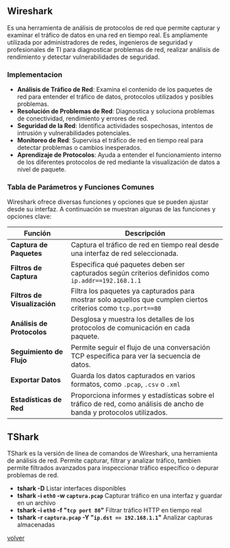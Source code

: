 ## Wireshark 

Es una herramienta de análisis de protocolos de red que permite capturar y examinar el tráfico de datos en una red en tiempo real. Es ampliamente utilizada por administradores de redes, ingenieros de seguridad y profesionales de TI para diagnosticar problemas de red, realizar análisis de rendimiento y detectar vulnerabilidades de seguridad.

### Implementacion

* __Análisis de Tráfico de Red__: Examina el contenido de los paquetes de red para entender el tráfico de datos, protocolos utilizados y posibles problemas.
* __Resolución de Problemas de Red__: Diagnostica y soluciona problemas de conectividad, rendimiento y errores de red.
* __Seguridad de la Red__: Identifica actividades sospechosas, intentos de intrusión y vulnerabilidades potenciales.
* __Monitoreo de Red__: Supervisa el tráfico de red en tiempo real para detectar problemas o cambios inesperados.
* __Aprendizaje de Protocolos__: Ayuda a entender el funcionamiento interno de los diferentes protocolos de red mediante la visualización de datos a nivel de paquete.

### Tabla de Parámetros y Funciones Comunes

Wireshark ofrece diversas funciones y opciones que se pueden ajustar desde su interfaz. A continuación se muestran algunas de las funciones y opciones clave:

| Función | Descripción |
|-|-|
| __Captura de Paquetes__ | Captura el tráfico de red en tiempo real desde una interfaz de red seleccionada.    |
| __Filtros de Captura__ | Especifica qué paquetes deben ser capturados según criterios definidos como `ip.addr==192.168.1.1` |
| __Filtros de Visualización__ | Filtra los paquetes ya capturados para mostrar solo aquellos que cumplen ciertos criterios como `tcp.port==80`   |
| __Análisis de Protocolos__ | Desglosa y muestra los detalles de los protocolos de comunicación en cada paquete.   |
| __Seguimiento de Flujo__ | Permite seguir el flujo de una conversación TCP específica para ver la secuencia de datos. |
| __Exportar Datos__ | Guarda los datos capturados en varios formatos, como `.pcap`, `.csv` o `.xml`    |
| __Estadísticas de Red__ | Proporciona informes y estadísticas sobre el tráfico de red, como análisis de ancho de banda y protocolos utilizados.   |

## TShark

TShark es la versión de línea de comandos de Wireshark, una herramienta de análisis de red. Permite capturar, filtrar y analizar tráfico, tambien permite filtrados avanzados para inspeccionar tráfico específico o depurar problemas de red.

*  __tshark -D__ Listar interfaces disponibles
*  __tshark -i `eth0` -w `captura.pcap`__ Capturar tráfico en una interfaz y guardar en un archivo
*  __tshark -i `eth0` -f "`tcp port 80`"__ Filtrar tráfico HTTP en tiempo real
*  __tshark -r `captura.pcap` -Y "`ip.dst == 192.168.1.1`"__ Analizar capturas almacenadas

[volver](../readme.md)